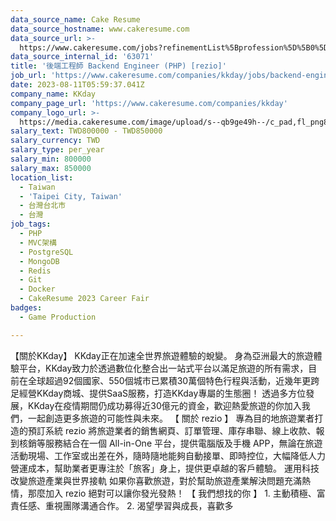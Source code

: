```yaml
---
data_source_name: Cake Resume
data_source_hostname: www.cakeresume.com
data_source_url: >-
  https://www.cakeresume.com/jobs?refinementList%5Bprofession%5D%5B0%5D=game-production&range%5Bsalary_range%5D%5Bmin%5D=100000
data_source_internal_id: '63071'
title: '後端工程師 Backend Engineer (PHP) [rezio]'
job_url: 'https://www.cakeresume.com/companies/kkday/jobs/backend-engineer-php-rezio'
date: 2023-08-11T05:59:37.041Z
company_name: KKday
company_page_url: 'https://www.cakeresume.com/companies/kkday'
company_logo_url: >-
  https://media.cakeresume.com/image/upload/s--qb9ge49h--/c_pad,fl_png8,h_200,w_200/v1666342333/cmu3q58jezs7zkvpeprv.png
salary_text: TWD800000 - TWD850000
salary_currency: TWD
salary_type: per_year
salary_min: 800000
salary_max: 850000
location_list:
  - Taiwan
  - 'Taipei City, Taiwan'
  - 台灣台北市
  - 台灣
job_tags:
  - PHP
  - MVC架構
  - PostgreSQL
  - MongoDB
  - Redis
  - Git
  - Docker
  - CakeResume 2023 Career Fair
badges:
  - Game Production

---
```


【關於KKday】 KKday正在加速全世界旅遊體驗的蛻變。 身為亞洲最大的旅遊體驗平台，KKday致力於透過數位化整合出一站式平台以滿足旅遊的所有需求，目前在全球超過92個國家、550個城市已累積30萬個特色行程與活動，近幾年更跨足經營KKday商城、提供SaaS服務，打造KKday專屬的生態圈！ 透過多方位發展，KKday在疫情期間仍成功募得近30億元的資金，歡迎熱愛旅遊的你加入我們，一起創造更多旅遊的可能性與未來。 【 關於 rezio 】 專為目的地旅遊業者打造的預訂系統 rezio 將旅遊業者的銷售網頁、訂單管理、庫存串聯、線上收款、報到核銷等服務結合在一個 All-in-One 平台，提供電腦版及手機 APP，無論在旅遊活動現場、工作室或出差在外，隨時隨地能夠自動接單、即時控位，大幅降低人力營運成本，幫助業者更專注於「旅客」身上，提供更卓越的客戶體驗。 運用科技改變旅遊產業與世界接軌 如果你喜歡旅遊，對於幫助旅遊產業解決問題充滿熱情，那麼加入 rezio 絕對可以讓你發光發熱！ 【 我們想找的你 】 1. 主動積極、富責任感、重視團隊溝通合作。 2. 渴望學習與成長，喜歡多